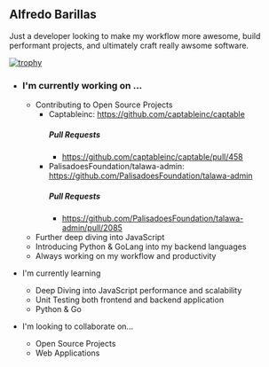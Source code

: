 ## Alfredo Barillas

Just a developer looking to make my workflow more awesome, build performant projects, and ultimately craft really awsome software. 

[![trophy](https://github-profile-trophy.vercel.app/?username=Alfredoeb9&theme=onedark)](https://github.com/ryo-ma/github-profile-trophy)

- ### I'm currently working on ...
  - Contributing to Open Source Projects
    - Captableinc: https://github.com/captableinc/captable
      ##### Pull Requests
      - https://github.com/captableinc/captable/pull/458
    - PalisadoesFoundation/talawa-admin: https://github.com/PalisadoesFoundation/talawa-admin
      ##### Pull Requests
      - https://github.com/PalisadoesFoundation/talawa-admin/pull/2085
  - Further deep diving into JavaScript
  - Introducing Python & GoLang into my backend languages
  - Always working on my workflow and productivity
 
- I'm currently learning
  - Deep Diving into JavaScript performance and scalability
  - Unit Testing both frontend and backend application
  - Python & Go
    
- I'm looking to collaborate on...
  - Open Source Projects
  - Web Applications


<!--
**Alfredoeb9/Alfredoeb9** is a ✨ _special_ ✨ repository because its `README.md` (this file) appears on your GitHub profile.

Here are some ideas to get you started:

- 🔭 I’m currently working on ...
- 🌱 I’m currently learning ...
- 👯 I’m looking to collaborate on ...
- 🤔 I’m looking for help with ...
- 💬 Ask me about ...
- 📫 How to reach me: ...
- 😄 Pronouns: ...
- ⚡ Fun fact: ...
-->
